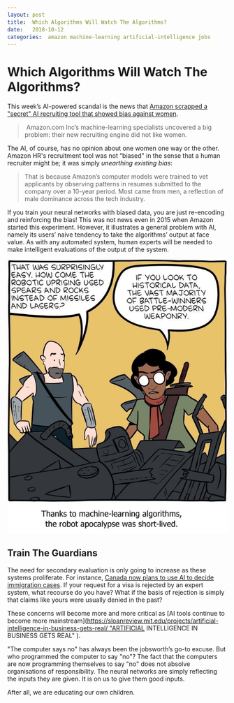 ```yaml
---
layout: post
title:  Which Algorithms Will Watch The Algorithms? 
date:   2018-10-12 
categories:  amazon machine-learning artificial-intelligence jobs 
---
```


# Which Algorithms Will Watch The Algorithms?


This week’s AI-powered scandal is the news that [Amazon scrapped a "secret" AI recruiting tool that showed bias against women](https://www.reuters.com/article/us-amazon-com-jobs-automation-insight/amazon-scraps-secret-ai-recruiting-tool-that-showed-bias-against-women-idUSKCN1MK08G). 

> Amazon.com Inc’s machine-learning specialists uncovered a big problem: their new recruiting engine did not like women.

The AI, of course, has no opinion about one women one way or the other. Amazon HR's recruitment tool was not “biased" in the sense that a human recruiter might be; it was simply *unearthing existing bias*:

> That is because Amazon’s computer models were trained to vet applicants by observing patterns in resumes submitted to the company over a 10-year period. Most came from men, a reflection of male dominance across the tech industry.

If you train your neural networks with biased data, you are just re-encoding and reinforcing the bias! This was not news even in 2015 when Amazon started this experiment. However, it illustrates a general problem with AI, namely its users’ naive tendency to take the algorithms’ output at face value. As with any automated system, human experts will be needed to make intelligent evaluations of the output of the system.

![](/images/UNADJUSTEDNONRAW_thumb_1b78.jpg)

## Train The Guardians

The need for secondary evaluation is only going to increase as these systems proliferate. For instance, [Canada now plans to use AI to decide immigration cases](https://www.worldcrunch.com/migrant-lives-1/how-canada-is-using-ai-to-help-decide-immigration-cases). If your request for a visa is rejected by an expert system, what recourse do you have? What if the basis of rejection is simply that claims like yours were usually denied in the past? 

These concerns will become more and more critical as [AI tools continue to become more mainstream](https://sloanreview.mit.edu/projects/artificial-intelligence-in-business-gets-real/ "ARTIFICIAL INTELLIGENCE IN BUSINESS GETS REAL" ). 

"The computer says no" has always been the jobsworth’s go-to excuse. But who programmed the computer to say "no"? The fact that the computers are now programming themselves to say "no" does not absolve organisations of responsibility. The neural networks are simply reflecting the inputs they are given. It is on us to give them good inputs.

After all, we are educating our own children.

